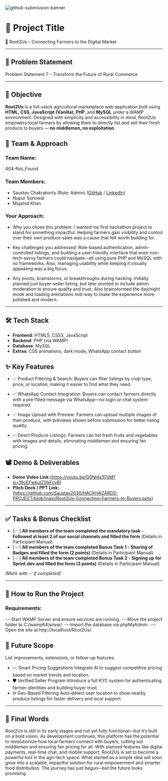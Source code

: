  ![github-submission-banner](https://github.com/user-attachments/assets/a1493b84-e4e2-456e-a791-ce35ee2bcf2f)

# 🚀 Project Title

 🌱 Root2Us – Connecting Farmers to the Digital Market

---

## 📌 Problem Statement

Problem Statement 7 – Transform the Future of Rural Commerce

---

## 🎯 Objective

**Root2Us** is a full-stack agricultural marketplace web application built using **HTML, CSS, JavaScript (Vanilla), PHP**, and **MySQL** under a WAMP environment. Designed with simplicity and accessibility in mind, Root2Us empowers local farmers by allowing them to directly list and sell their fresh produce to buyers — **no middlemen, no exploitation**.

## 🧠 Team & Approach

### Team Name:  
404-Not_Found

### Team Members:  
- Saustav Chakraborty (Role: Admin) ([GitHub](https://github.com/Saustav2030) / [LinkedIn](https://www.linkedin.com/in/saustav-chakraborty-26239b211/))
- Nupur Sonowal
- Mujahid Khan


### Your Approach:  
- Why you chose this problem: I wanted my first hackathon project to stand for something impactful. Helping farmers gain visibility and control over their own produce sales was a cause that felt worth building for.
  
- Key challenges you addressed: Role-based authentication, admin-controlled listings, and building a user-friendly interface that even non-tech-savvy farmers could navigate—all using pure PHP and MySQL with no frameworks. Also, managing usability while keeping it visually appealing was a big focus.
 
- Any pivots, brainstorms, or breakthroughs during hacking: Initially planned just buyer-seller listing, but later pivoted to include admin moderation to ensure quality and trust. Also brainstormed the day/night mode and loading animations mid-way to make the experience more polished and modern. 

---

## 🛠️ Tech Stack

- **Frontend**: HTML5, CSS3, JavaScript
- **Backend**: PHP (via WAMP)
- **Database**: MySQL
- **Extras**: CSS animations, dark mode, WhatsApp contact button


## ✨ Key Features

- ✅  Product Filtering & Search: Buyers can filter listings by crop type, price, or location, making it easier to find what they need.

- ✅  WhatsApp Contact Integration: Buyers can contact farmers directly with a pre-filled message via WhatsApp—no login or chat system required.

- ✅  Image Upload with Preview: Farmers can upload multiple images of their produce, with previews shown before submission for better listing quality.
  
- ✅  Direct Produce Listings: Farmers can list fresh fruits and vegetables with images and details, eliminating middlemen and ensuring fair pricing.


## 📽️ Demo & Deliverables

- **Demo Video Link:**(https://youtu.be/D0NI4s1l7sM?si=19cEFweutZOkFcyB) 
- **Pitch Deck / PPT Link:**(https://github.com/Saustav2030/HACKHAZARDS-PROJECT/blob/main/Root2Us-Connecting-Farmers-to-Buyers.pptx)

---

## ✅ Tasks & Bonus Checklist

- [✅ ] **All members of the team completed the mandatory task - Followed at least 2 of our social channels and filled the form** (Details in Participant Manual)  
- [ ✅] **All members of the team completed Bonus Task 1 - Sharing of Badges and filled the form (2 points)**  (Details in Participant Manual)
- [ ✅] **All members of the team completed Bonus Task 2 - Signing up for Sprint.dev and filled the form (3 points)**  (Details in Participant Manual)

*(Mark with ✅ if completed)*

---

## 🧪 How to Run the Project

### Requirements:
---Start WAMP Server and ensure services are running.
---Move the project folder to C:/wamp64/www/.
---Import the database via phpMyAdmin.
---Open the site at http://localhost/Root2Us/.


## 🧬 Future Scope

List improvements, extensions, or follow-up features:

- 📈 Smart Pricing Suggestions
Integrate AI to suggest competitive pricing based on market trends and location.
- 🛡️ Verified Seller Program
Introduce a full KYC system for authenticating farmer identities and building buyer trust.
- 🌐 Geo-Based Filtering
Auto-detect user location to show nearby produce listings for faster delivery and local support. 

---

## 🏁 Final Words

Root2Us is still in its early stages and not yet fully functional—but it’s built on a bold vision. 
As development continues, this platform has the potential to revolutionize how local farmers connect with buyers, cutting out middlemen and ensuring fair pricing for all. 
With planned features like digital payments, real-time chat, and mobile support, Root2Us is set to become a powerful tool in the agri-tech space.
What started as a simple idea will soon grow into a scalable, impactful solution for rural empowerment and smarter food distribution. The journey has just begun—but the future looks promising.


